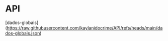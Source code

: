 # API
[dados-globais] (https://raw.githubusercontent.com/kaylanidocrime/API/refs/heads/main/dados-globais.json)
